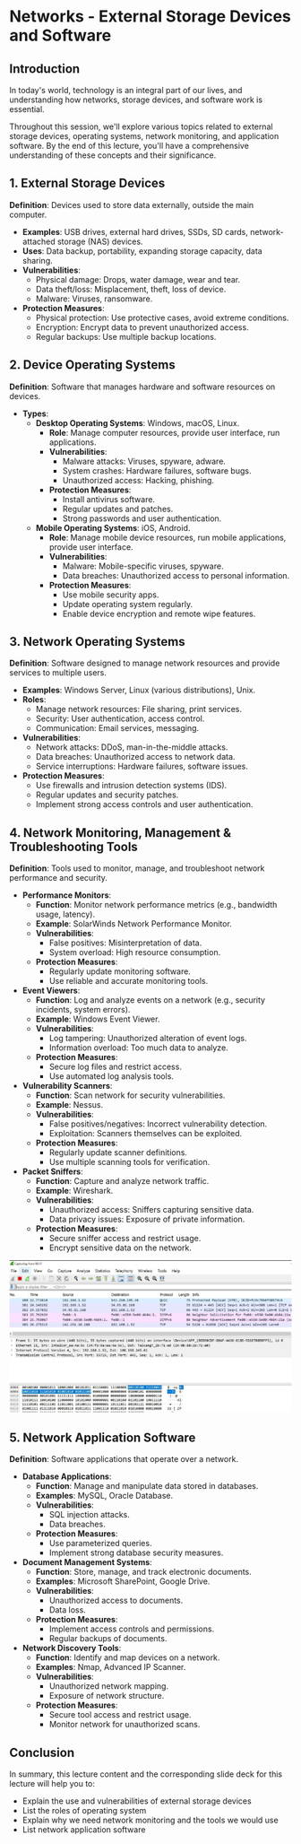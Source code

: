 # Networks - External Storage Devices and Software

## Introduction

In today's world, technology is an integral part of our lives, and understanding how networks, storage devices, and software work is essential.

Throughout this session, we'll explore various topics related to external storage devices, operating systems, network monitoring, and application software. By the end of this lecture, you'll have a comprehensive understanding of these concepts and their significance.

## 1. External Storage Devices

**Definition**: Devices used to store data externally, outside the main computer.

- **Examples**: USB drives, external hard drives, SSDs, SD cards, network-attached storage (NAS) devices.
- **Uses**: Data backup, portability, expanding storage capacity, data sharing.
- **Vulnerabilities**:
  - Physical damage: Drops, water damage, wear and tear.
  - Data theft/loss: Misplacement, theft, loss of device.
  - Malware: Viruses, ransomware.
- **Protection Measures**:
  - Physical protection: Use protective cases, avoid extreme conditions.
  - Encryption: Encrypt data to prevent unauthorized access.
  - Regular backups: Use multiple backup locations.

## 2. Device Operating Systems

**Definition**: Software that manages hardware and software resources on devices.

- **Types**:
  - **Desktop Operating Systems**: Windows, macOS, Linux.
    - **Role**: Manage computer resources, provide user interface, run applications.
    - **Vulnerabilities**:
      - Malware attacks: Viruses, spyware, adware.
      - System crashes: Hardware failures, software bugs.
      - Unauthorized access: Hacking, phishing.
    - **Protection Measures**:
      - Install antivirus software.
      - Regular updates and patches.
      - Strong passwords and user authentication.
  - **Mobile Operating Systems**: iOS, Android.
    - **Role**: Manage mobile device resources, run mobile applications, provide user interface.
    - **Vulnerabilities**:
      - Malware: Mobile-specific viruses, spyware.
      - Data breaches: Unauthorized access to personal information.
    - **Protection Measures**:
      - Use mobile security apps.
      - Update operating system regularly.
      - Enable device encryption and remote wipe features.

## 3. Network Operating Systems

**Definition**: Software designed to manage network resources and provide services to multiple users.

- **Examples**: Windows Server, Linux (various distributions), Unix.
- **Roles**:
  - Manage network resources: File sharing, print services.
  - Security: User authentication, access control.
  - Communication: Email services, messaging.
- **Vulnerabilities**:
  - Network attacks: DDoS, man-in-the-middle attacks.
  - Data breaches: Unauthorized access to network data.
  - Service interruptions: Hardware failures, software issues.
- **Protection Measures**:
  - Use firewalls and intrusion detection systems (IDS).
  - Regular updates and security patches.
  - Implement strong access controls and user authentication.

## 4. Network Monitoring, Management & Troubleshooting Tools

**Definition**: Tools used to monitor, manage, and troubleshoot network performance and security.

- **Performance Monitors**:
  - **Function**: Monitor network performance metrics (e.g., bandwidth usage, latency).
  - **Example**: SolarWinds Network Performance Monitor.
  - **Vulnerabilities**:
    - False positives: Misinterpretation of data.
    - System overload: High resource consumption.
  - **Protection Measures**:
    - Regularly update monitoring software.
    - Use reliable and accurate monitoring tools.
- **Event Viewers**:
  - **Function**: Log and analyze events on a network (e.g., security incidents, system errors).
  - **Example**: Windows Event Viewer.
  - **Vulnerabilities**:
    - Log tampering: Unauthorized alteration of event logs.
    - Information overload: Too much data to analyze.
  - **Protection Measures**:
    - Secure log files and restrict access.
    - Use automated log analysis tools.
- **Vulnerability Scanners**:
  - **Function**: Scan network for security vulnerabilities.
  - **Example**: Nessus.
  - **Vulnerabilities**:
    - False positives/negatives: Incorrect vulnerability detection.
    - Exploitation: Scanners themselves can be exploited.
  - **Protection Measures**:
    - Regularly update scanner definitions.
    - Use multiple scanning tools for verification.
- **Packet Sniffers**:
  - **Function**: Capture and analyze network traffic.
  - **Example**: Wireshark.
  - **Vulnerabilities**:
    - Unauthorized access: Sniffers capturing sensitive data.
    - Data privacy issues: Exposure of private information.
  - **Protection Measures**:
    - Secure sniffer access and restrict usage.
    - Encrypt sensitive data on the network.

![wireshark](img/img_20_1.png)

## 5. Network Application Software

**Definition**: Software applications that operate over a network.

- **Database Applications**:
  - **Function**: Manage and manipulate data stored in databases.
  - **Examples**: MySQL, Oracle Database.
  - **Vulnerabilities**:
    - SQL injection attacks.
    - Data breaches.
  - **Protection Measures**:
    - Use parameterized queries.
    - Implement strong database security measures.
- **Document Management Systems**:
  - **Function**: Store, manage, and track electronic documents.
  - **Examples**: Microsoft SharePoint, Google Drive.
  - **Vulnerabilities**:
    - Unauthorized access to documents.
    - Data loss.
  - **Protection Measures**:
    - Implement access controls and permissions.
    - Regular backups of documents.
- **Network Discovery Tools**:
  - **Function**: Identify and map devices on a network.
  - **Examples**: Nmap, Advanced IP Scanner.
  - **Vulnerabilities**:
    - Unauthorized network mapping.
    - Exposure of network structure.
  - **Protection Measures**:
    - Secure tool access and restrict usage.
    - Monitor network for unauthorized scans.

## Conclusion

In summary, this lecture content and the corresponding slide deck for this lecture will help you to: 

* Explain the use and vulnerabilities of external storage devices
* List the roles of operating system
* Explain why we need network monitoring and the tools we would use
* List network application software